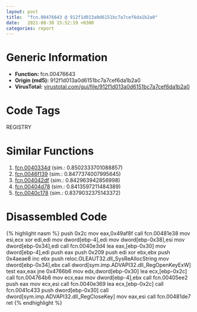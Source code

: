 ```yaml
---
layout: post
title:  "fcn.00476643 @ 912f1d013a0d6151bc7a7cef6da1b2a0"
date:   2021-08-30 15:52:19 +0300
categories: report
---
```


# Generic Information
- **Function:** fcn.00476643
- **Origin (md5):** 912f1d013a0d6151bc7a7cef6da1b2a0
- **VirusTotal:** [virustotal.com/gui/file/912f1d013a0d6151bc7a7cef6da1b2a0][virustotal_ref]

# Code Tags
<span class="tag" id="REGISTRY">REGISTRY</span>


# Similar Functions

1. [fcn.0040334d][similar_1_ref] (sim.: 0.8502333701088857)
2. [fcn.0046f139][similar_2_ref] (sim.: 0.8477374007995645)
3. [fcn.004042df][similar_3_ref] (sim.: 0.842963942856998)
4. [fcn.00404d78][similar_4_ref] (sim.: 0.8413597211484389)
5. [fcn.0040c178][similar_5_ref] (sim.: 0.8379032375143372)


# Disassembled Code

{% highlight nasm %}
push 0x2c
mov eax,0x49af8f
call fcn.00481e38
mov esi,ecx
xor edi,edi
mov dword[ebp-4],edi
mov dword[ebp-0x38],esi
mov dword[ebp-0x34],edi
call fcn.0040e3d4
lea eax,[ebp-0x30]
mov dword[ebp-4],edi
push eax
push 0x209
push edi
xor ebx,ebx
push 0x4aeae8
inc ebx
push reloc.OLEAUT32.dll_SysReAllocString
mov dword[ebp-0x34],ebx
call dword[sym.imp.ADVAPI32.dll_RegOpenKeyExW]
test eax,eax
jne 0x4766b6
mov edx,dword[ebp-0x30]
lea ecx,[ebp-0x2c]
call fcn.004764b6
mov ecx,eax
mov dword[ebp-4],ebx
call fcn.00405ee2
push eax
mov ecx,esi
call fcn.0040e369
lea ecx,[ebp-0x2c]
call fcn.0041c433
push dword[ebp-0x30]
call dword[sym.imp.ADVAPI32.dll_RegCloseKey]
mov eax,esi
call fcn.00481de7
ret 
{% endhighlight %}


[similar_1_ref]: /report/fcn.0040334d@418e0921f3a9bd4f5bc0dcc59623b5a1
[similar_2_ref]: /report/fcn.0046f139@27ac6b5c7fa1ad11790cdc733c25a701
[similar_3_ref]: /report/fcn.004042df@418e0921f3a9bd4f5bc0dcc59623b5a1
[similar_4_ref]: /report/fcn.00404d78@418e0921f3a9bd4f5bc0dcc59623b5a1
[similar_5_ref]: /report/fcn.0040c178@418e0921f3a9bd4f5bc0dcc59623b5a1
[virustotal_ref]: https://www.virustotal.com/gui/file/912f1d013a0d6151bc7a7cef6da1b2a0